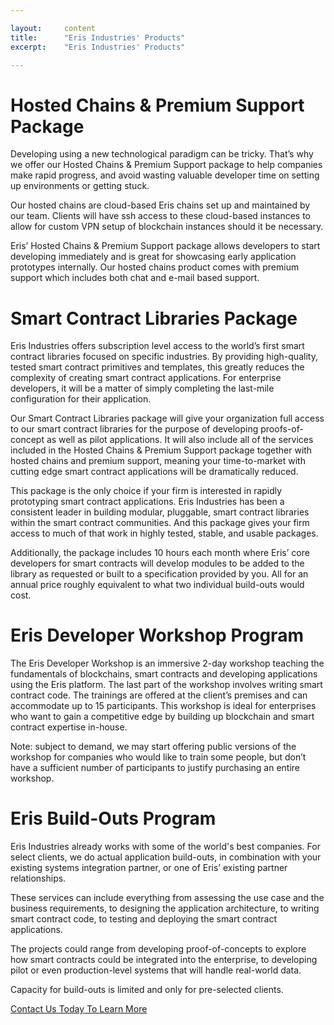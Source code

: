 ```yaml
---

layout:     content
title:      "Eris Industries' Products"
excerpt:    "Eris Industries' Products"

---
```


# Hosted Chains & Premium Support Package

Developing using a new technological paradigm can be tricky. That’s why we offer our Hosted Chains & Premium Support package to help companies make rapid progress, and avoid wasting valuable developer time on setting up environments or getting stuck.

Our hosted chains are cloud-based Eris chains set up and maintained by our team. Clients will have ssh access to these cloud-based instances to allow for custom VPN setup of blockchain instances should it be necessary.

Eris’ Hosted Chains & Premium Support package allows developers to start developing immediately and is great for showcasing early application prototypes internally. Our hosted chains product comes with premium support which includes both chat and e-mail based support.

# Smart Contract Libraries Package

Eris Industries offers subscription level access to the world’s first smart contract libraries focused on specific industries. By providing high-quality, tested smart contract primitives and templates, this greatly reduces the complexity of creating smart contract applications. For enterprise developers, it will be a matter of simply completing the last-mile configuration for their application.

Our Smart Contract Libraries package will give your organization full access to our smart contract libraries for the purpose of developing proofs-of-concept as well as pilot applications. It will also include all of the services included in the Hosted Chains & Premium Support package together with hosted chains and premium support, meaning your time-to-market with cutting edge smart contract applications will be dramatically reduced.

This package is the only choice if your firm is interested in rapidly prototyping smart contract applications. Eris Industries has been a consistent leader in building modular, pluggable, smart contract libraries within the smart contract communities. And this package gives your firm access to much of that work in highly tested, stable, and usable packages.

Additionally, the package includes 10 hours each month where Eris’ core developers for smart contracts will develop modules to be added to the library as requested or built to a specification provided by you. All for an annual price roughly equivalent to what two individual build-outs would cost.

# Eris Developer Workshop Program

The Eris Developer Workshop is an immersive 2-day workshop teaching the fundamentals of blockchains, smart contracts and developing applications using the Eris platform. The last part of the workshop involves writing smart contract code. The trainings are offered at the client’s premises and can accommodate up to 15 participants. This workshop is ideal for enterprises who want to gain a competitive edge by building up blockchain and smart contract expertise in-house.

Note: subject to demand, we may start offering public versions of the workshop for companies who would like to train some people, but don’t have a sufficient number of participants to justify purchasing an entire workshop.

# Eris Build-Outs Program

Eris Industries already works with some of the world's best companies. For select clients, we do actual application build-outs, in combination with your existing systems integration partner, or one of Eris’ existing partner relationships.

These services can include everything from assessing the use case and the business requirements, to designing the application architecture, to writing smart contract code, to testing and deploying the smart contract applications.

The projects could range from developing proof-of-concepts to explore how smart contracts could be integrated into the enterprise, to developing pilot or even production-level systems that will handle real-world data.

Capacity for build-outs is limited and only for pre-selected clients.

<a class="action-big" href="mailto:contact@erisindustries.com">Contact Us Today To Learn More</a>
